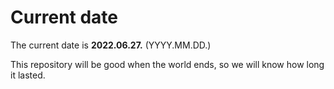 # Current date

The current date is **2022.06.27.** (YYYY.MM.DD.)

This repository will be good when the world ends, so we will know how long it lasted.